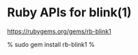 
Ruby APIs for blink(1)
======================

https://rubygems.org/gems/rb-blink1


% sudo gem install rb-blink1
% 